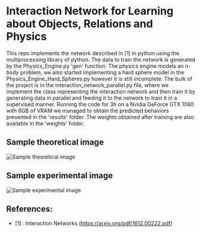 # Interaction Network for Learning about Objects, Relations and Physics

This repo implements the network described in [1] in python using the multiprocessing library of python. The data to train the network is generated by the Physics_Engine.py 'gen' function. The physics engine models an n-body problem, we also started implementing a hard sphere model in the Physics_Engine_Hard_Spheres.py however it is still incomplete. The bulk of the project is in the interaction_network_parallel.py file, where we implement the class representing the interaction network and then train it by generating data in parallel and feeding it to the network to train it in a supervised manner. Running the code for 3h on a Nvidia GeForce GTX 1060 with 6GB of VRAM we managed to obtain the predicted behaviors presented in the 'results' folder. The weights obtained after training are also available in the 'weights' folder.   

## Sample theoretical image
![Sample theoretical image](https://github.com/MegiDervishi/interaction_network/blob/main/results/th_1.PNG)


## Sample experimental image
![Sample experimental image](https://github.com/MegiDervishi/interaction_network/blob/main/results/exp_1.PNG)

## References:

* [1] : Interaction Networks (https://arxiv.org/pdf/1612.00222.pdf)
